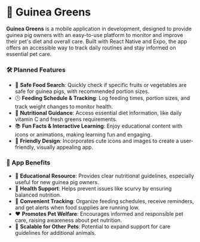 # 🌱 Guinea Greens

**Guinea Greens** is a mobile application in development, designed to provide guinea pig owners with an easy-to-use platform to monitor and improve their pet's diet and overall care. 
Built with React Native and Expo, the app offers an accessible way to track daily routines and stay informed on essential pet care.

### 🛠 Planned Features
- 🍏 **Safe Food Search**: Quickly check if specific fruits or vegetables are safe for guinea pigs, with recommended portion sizes.
- 🕒 **Feeding Schedule & Tracking**: Log feeding times, portion sizes, and track weight changes to monitor health.
- 🥕 **Nutritional Guidance**: Access essential diet information, like daily vitamin C and fresh greens requirements.
- 📚 **Fun Facts & Interactive Learning**: Enjoy educational content with icons or animations, making learning fun and engaging.
- 🐹 **Friendly Design**: Incorporates cute icons and images to create a user-friendly, visually appealing app.

### 🌟 App Benefits
- 📖 **Educational Resource**: Provides clear nutritional guidelines, especially useful for new guinea pig owners.
- 🏥 **Health Support**: Helps prevent issues like scurvy by ensuring balanced nutrition.
- 📅 **Convenient Tracking**: Organize feeding schedules, receive reminders, and get alerts when food supplies are running low.
- ❤️ **Promotes Pet Welfare**: Encourages informed and responsible pet care, raising awareness about pet nutrition.
- 🐾 **Scalable for Other Pets**: Potential to expand support for care guidelines for additional animals.
